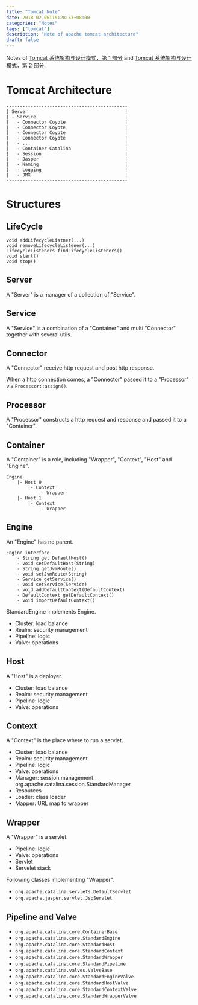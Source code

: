 ```yaml
---
title: "Tomcat Note"
date: 2018-02-06T15:28:53+08:00
categories: "Notes"
tags: ["tomcat"]
description: "Note of apache tomcat architecture"
draft: false
---
```


Notes of
[Tomcat 系统架构与设计模式，第 1
部分](https://www.ibm.com/developerworks/cn/java/j-lo-tomcat1/index.html) and 
[Tomcat 系统架构与设计模式，第 2
部分](https://www.ibm.com/developerworks/cn/java/j-lo-tomcat2/).

# Tomcat Architecture

    ---------------------------------------------
    | Server                                    |
    | - Service                                 |
    |   - Connector Coyote                      |
    |   - Connector Coyote                      |
    |   - Connector Coyote                      |
    |   - Connector Coyote                      |
    |   - ...                                   |
    |   - Container Catalina                    |
    |   - Session                               |
    |   - Jasper                                |
    |   - Naming                                |
    |   - Logging                               |
    |   - JMX                                   |
    ---------------------------------------------

# Structures

## LifeCycle

```
void addLifecycleListner(...)
void removeLifecycleListener(...)
LifecycleListeners findLifecycleListeners()
void start()
void stop()
```

## Server

A "Server" is a manager of a collection of "Service".

## Service

A "Service" is a combination of a "Container" and multi "Connector" together with several utils.

## Connector

A "Connector" receive http request and post http response. 

When a http connection comes, a "Connector" passed it to a "Processor" via
`Processor::assign()`.

## Processor

A "Processor" constructs a http request and response and passed it to a
"Container".

## Container

A "Container" is a role, including "Wrapper", "Context", "Host" and "Engine".

    Engine
        |- Host 0
            |- Context
                |- Wrapper
        |- Host 1
            |- Context
                |- Wrapper

## Engine

An "Engine" has no parent.

```
Engine interface
    - String get DefaultHost()
    - void setDefaultHost(String)
    - String getJvmRoute()
    - void setJvmRoute(String)
    - Service getService()
    - void setService(Service)
    - void addDefaultContext(DefaultContext)
    - DefaultContext getDefaultContext()
    - void importDefaultContext()
```

StandardEngine implements Engine.

- Cluster: load balance
- Realm: security management
- Pipeline: logic
- Valve: operations

## Host

A "Host" is a deployer.

- Cluster: load balance
- Realm: security management
- Pipeline: logic
- Valve: operations

## Context

A "Context" is the place where to run a servlet.

- Cluster: load balance
- Realm: security management
- Pipeline: logic
- Valve: operations
- Manager: session management org.apache.catalina.session.StandardManager
- Resources
- Loader: class loader
- Mapper: URL map to wrapper

## Wrapper

A "Wrapper" is a servlet.

- Pipeline: logic
- Valve: operations
- Servlet
- Servelet stack

Following classes implementing "Wrapper".

- `org.apache.catalina.servlets.DefaultServlet`
- `org.apache.jasper.servlet.JspServlet`

## Pipeline and Valve

- `org.apache.catalina.core.ContainerBase`
- `org.apache.catalina.core.StandardEngine`
- `org.apache.catalina.core.StandardHost`
- `org.apache.catalina.core.StandardContext`
- `org.apache.catalina.core.StandardWrapper`
- `org.apache.catalina.core.StandardPipeline`
- `org.apache.catalina.valves.ValveBase`
- `org.apache.catalina.core.StandardEngineValve`
- `org.apache.catalina.core.StandardHostValve`
- `org.apache.catalina.core.StandardContextValve`
- `org.apache.catalina.core.StandardWrapperValve`
